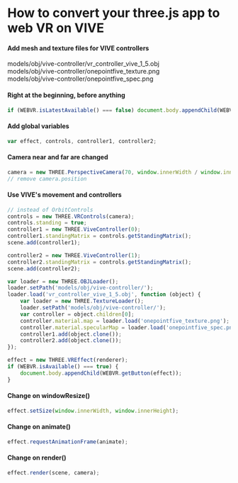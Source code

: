 # How to convert your three.js app to web VR on VIVE

#### Add mesh and texture files for VIVE controllers
models/obj/vive-controller/vr_controller_vive_1_5.obj  
models/obj/vive-controller/onepointfive_texture.png  
models/obj/vive-controller/onepointfive_spec.png  

#### Right at the beginning, before anything
```javascript
if (WEBVR.isLatestAvailable() === false) document.body.appendChild(WEBVR.getMessage());
```

#### Add global variables
```javascript
var effect, controls, controller1, controller2;
```

#### Camera near and far are changed
```javascript
camera = new THREE.PerspectiveCamera(70, window.innerWidth / window.innerHeight, 0.001, 500);
// remove camera.position
```

#### Use VIVE's movement and controllers
```javascript
// instead of OrbitControls
controls = new THREE.VRControls(camera);
controls.standing = true;
controller1 = new THREE.ViveController(0);
controller1.standingMatrix = controls.getStandingMatrix();
scene.add(controller1);

controller2 = new THREE.ViveController(1);
controller2.standingMatrix = controls.getStandingMatrix();
scene.add(controller2);

var loader = new THREE.OBJLoader();
loader.setPath('models/obj/vive-controller/');
loader.load('vr_controller_vive_1_5.obj', function (object) {
    var loader = new THREE.TextureLoader();
    loader.setPath('models/obj/vive-controller/');
    var controller = object.children[0];
    controller.material.map = loader.load('onepointfive_texture.png');
    controller.material.specularMap = loader.load('onepointfive_spec.png');
    controller1.add(object.clone());
    controller2.add(object.clone());
});

effect = new THREE.VREffect(renderer);
if (WEBVR.isAvailable() === true) {
    document.body.appendChild(WEBVR.getButton(effect));
}
```

#### Change on windowResize()
```javascript
effect.setSize(window.innerWidth, window.innerHeight);
```

#### Change on animate() 
```javascript
effect.requestAnimationFrame(animate);
```

#### Change on render()
```javascript
effect.render(scene, camera);
```

